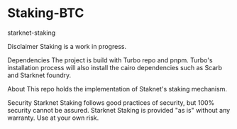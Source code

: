 # Staking-BTC
starknet-staking

Disclaimer
Staking is a work in progress.

Dependencies
The project is build with Turbo repo and pnpm.
Turbo's installation process will also install the cairo dependencies such as Scarb and Starknet foundry.

About
This repo holds the implementation of Staknet's staking mechanism.

Security
Starknet Staking follows good practices of security, but 100% security cannot be assured. Starknet Staking is provided "as is" without any warranty. Use at your own risk.
